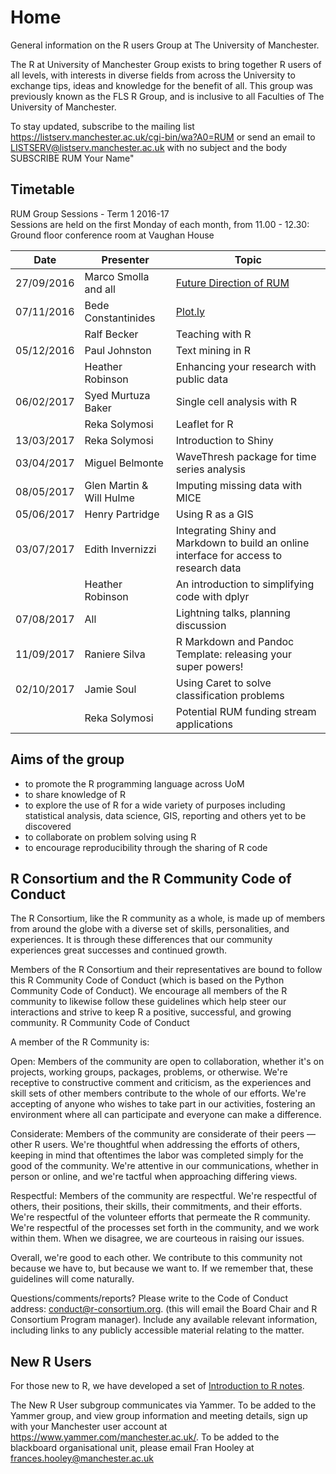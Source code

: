 # Home
General information on the R users Group at The University of Manchester. 


The R at University of Manchester Group exists to bring together R users of all levels, with interests in diverse fields from across the University to exchange tips, ideas and knowledge for the benefit of all. This group was previously known as the FLS R Group, and is inclusive to all Faculties of The University of Manchester.  

To stay updated, subscribe to the mailing list https://listserv.manchester.ac.uk/cgi-bin/wa?A0=RUM or send an email to LISTSERV@listserv.manchester.ac.uk with no subject and the body SUBSCRIBE RUM Your Name"

<!--## What would you like to know?
[Follow this link and add your ideas and wishes about topics for the R Group to our list and we will try to make it happen.](http://www.tricider.com/admin/2uxhw3j754d/5FwJlvIs0sn) -->

## Timetable
RUM Group Sessions - Term 1 2016-17  
Sessions are held on the first Monday of each month, from 11.00 - 12.30:  
Ground floor conference room at Vaughan House  

|Date | Presenter | Topic |  
|------------- | -------------|------------|  
 27/09/2016 | Marco Smolla and all | [Future Direction of RUM](https://drive.google.com/open?id=1T7R2Ln6p5YqxBXPGUEPkmvNbfUH6BA63aLORIfYGC08) |  
 07/11/2016 | Bede Constantinides | [Plot.ly](https://github.com/RUMgroup/plotly_basics) |  
 | | Ralf Becker | Teaching with R |  
 05/12/2016 | Paul Johnston | Text mining in R |  
 | | Heather Robinson | Enhancing your research with public data|  
 06/02/2017 | Syed Murtuza Baker | Single cell analysis with R |  
 | | Reka Solymosi | Leaflet for R|  
 13/03/2017 | Reka Solymosi | Introduction to Shiny |
 03/04/2017 | Miguel Belmonte | WaveThresh package for time series analysis |
 08/05/2017 | Glen Martin & Will Hulme | Imputing missing data with MICE |
 05/06/2017 | Henry Partridge | Using R as a GIS |
 03/07/2017 | Edith Invernizzi | Integrating Shiny and Markdown to build an online interface for access to research data |
 | | Heather Robinson | An introduction to simplifying code with dplyr
 07/08/2017 | All |Lightning talks, planning discussion |
 11/09/2017 | Raniere Silva |R Markdown and Pandoc Template: releasing your super powers! |
 02/10/2017 | Jamie Soul |Using Caret to solve classification problems|
| |Reka Solymosi | Potential RUM funding stream applications

## Aims of the group
- to promote the R programming language across UoM  
- to share knowledge of R  
- to explore the use of R for a wide variety of purposes including statistical analysis, data science, GIS, reporting and others yet to be discovered  
- to collaborate on problem solving using R  
- to encourage reproducibility through the sharing of R code  

## R Consortium and the R Community Code of Conduct

The R Consortium, like the R community as a whole, is made up of members from around the globe with a diverse set of skills, personalities, and experiences. It is through these differences that our community experiences great successes and continued growth.

Members of the R Consortium and their representatives are bound to follow this R Community Code of Conduct (which is based on the Python Community Code of Conduct). We encourage all members of the R community to likewise follow these guidelines which help steer our interactions and strive to keep R a positive, successful, and growing community.
R Community Code of Conduct

A member of the R Community is:

Open: Members of the community are open to collaboration, whether it's on projects, working groups, packages, problems, or otherwise. We're receptive to constructive comment and criticism, as the experiences and skill sets of other members contribute to the whole of our efforts. We're accepting of anyone who wishes to take part in our activities, fostering an environment where all can participate and everyone can make a difference.

Considerate: Members of the community are considerate of their peers — other R users. We're thoughtful when addressing the efforts of others, keeping in mind that oftentimes the labor was completed simply for the good of the community. We're attentive in our communications, whether in person or online, and we're tactful when approaching differing views.

Respectful: Members of the community are respectful. We're respectful of others, their positions, their skills, their commitments, and their efforts. We're respectful of the volunteer efforts that permeate the R community. We're respectful of the processes set forth in the community, and we work within them. When we disagree, we are courteous in raising our issues.

Overall, we're good to each other. We contribute to this community not because we have to, but because we want to. If we remember that, these guidelines will come naturally.

Questions/comments/reports? Please write to the Code of Conduct address: conduct@r-consortium.org. (this will email the Board Chair and R Consortium Program manager). Include any available relevant information, including links to any publicly accessible material relating to the matter. 

## New R Users

For those new to R, we have developed a set of [Introduction to R notes](https://github.com/RUMgroup/introduction_2_R).

The New R User subgroup communicates via Yammer. To be added to the Yammer group, and view group information and meeting details, sign up with your Manchester user account at https://www.yammer.com/manchester.ac.uk/. To be added to the blackboard organisational unit, please email Fran Hooley at frances.hooley@manchester.ac.uk


